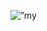 
<p align=”center”>
<img width=”200" height=”200" src=”https://user-images.githubusercontent.com/55421987/141046615-ae96e1fb-e21d-44b3-8206-9641ec54d1c6.png" alt=”my banner”>
</p>
